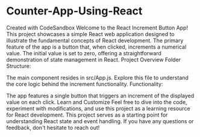 # Counter-App-Using-React
Created with CodeSandbox
Welcome to the React Increment Button App! This project showcases a simple React web application designed to illustrate the fundamental concepts of React development. The primary feature of the app is a button that, when clicked, increments a numerical value. The initial value is set to zero, offering a straightforward demonstration of state management in React.
Project Overview
Folder Structure:

The main component resides in src/App.js. Explore this file to understand the core logic behind the increment functionality.
Functionality:

The app features a single button that triggers an increment of the displayed value on each click.
Learn and Customize
Feel free to dive into the code, experiment with modifications, and use this project as a learning resource for React development. This project serves as a starting point for understanding React state and event handling. If you have any questions or feedback, don't hesitate to reach out!
